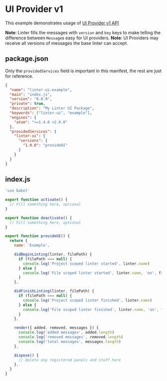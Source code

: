 # UI Provider v1

This example demonstrates usage of [UI Provider v1 API](../types/ui-provider-v1.md)

**Note**: Linter fills the messages with `version` and `key` keys to make
telling the difference between `Message`s easy for UI providers.
**Note**: UI Providers may receive all versions of messages the base linter can
accept.

## package.json

Only the `providedServices` field is important in this manifest, the rest are
just for reference.

```json
{
  "name": "linter-ui-example",
  "main": "index.js",
  "version": "0.0.0",
  "private": true,
  "description": "My Linter UI Package",
  "keywords": ["linter-ui", "example"],
  "engines": {
    "atom": ">=1.4.0 <2.0.0"
  },
  "providedServices": {
    "linter-ui": {
      "versions": {
        "1.0.0": "provideUI"
      }
    }
  }
}
```

## index.js

```js
'use babel'

export function activate() {
  // Fill something here, optional
}

export function deactivate() {
  // Fill something here, optional
}

export function provideUI() {
  return {
    name: 'Example',

    didBeginLinting(linter, filePath) {
      if (filePath === null) {
        console.log('Project scoped linter started', linter.name)
      } else {
        console.log('File scoped linter started', linter.name, 'on', filePath)
      }
    },

    didFinishLinting(linter, filePath) {
      if (filePath === null) {
        console.log('Project scoped linter finished', linter.name)
      } else {
        console.log('File scoped linter finished', linter.name, 'on', filePath)
      }
    },

    render({ added, removed, messages }) {
      console.log('added messages', added.length)
      console.log('removed messages', removed.length)
      console.log('total messages', messages.length)
    },

    dispose() {
      // Delete any registered panels and stuff here
    },
  }
}
```
